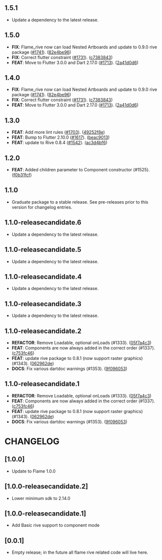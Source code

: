 ## 1.5.1

 - Update a dependency to the latest release.

## 1.5.0

 - **FIX**: Flame_rive now can load Nested Artboards and update to 0.9.0 rive package  ([#1741](https://github.com/flame-engine/flame/issues/1741)). ([82e4be96](https://github.com/flame-engine/flame/commit/82e4be96f3090908e95659a96006bf50fbb5b08c))
 - **FIX**: Correct flutter constraint ([#1731](https://github.com/flame-engine/flame/issues/1731)). ([c7383843](https://github.com/flame-engine/flame/commit/c738384314a1a5c3695d1c3adaebcb59604df83a))
 - **FEAT**: Move to Flutter 3.0.0 and Dart 2.17.0 ([#1713](https://github.com/flame-engine/flame/issues/1713)). ([2a41d0d6](https://github.com/flame-engine/flame/commit/2a41d0d683391194b7209c47bde91199ab7a663e))

## 1.4.0

 - **FIX**: Flame_rive now can load Nested Artboards and update to 0.9.0 rive package  ([#1741](https://github.com/flame-engine/flame/issues/1741)). ([82e4be96](https://github.com/flame-engine/flame/commit/82e4be96f3090908e95659a96006bf50fbb5b08c))
 - **FIX**: Correct flutter constraint ([#1731](https://github.com/flame-engine/flame/issues/1731)). ([c7383843](https://github.com/flame-engine/flame/commit/c738384314a1a5c3695d1c3adaebcb59604df83a))
 - **FEAT**: Move to Flutter 3.0.0 and Dart 2.17.0 ([#1713](https://github.com/flame-engine/flame/issues/1713)). ([2a41d0d6](https://github.com/flame-engine/flame/commit/2a41d0d683391194b7209c47bde91199ab7a663e))

## 1.3.0

 - **FEAT**: Add more lint rules ([#1703](https://github.com/flame-engine/flame/issues/1703)). ([49252f8e](https://github.com/flame-engine/flame/commit/49252f8ef29aa6b77144dcb97c24346f2f39380b))
 - **FEAT**: Bump to Flutter 2.10.0 ([#1617](https://github.com/flame-engine/flame/issues/1617)). ([beac9013](https://github.com/flame-engine/flame/commit/beac901313456cf0b39b6f4e6459f0feed183614))
 - **FEAT**: update to Rive 0.8.4 ([#1542](https://github.com/flame-engine/flame/issues/1542)). ([ac3d4bf6](https://github.com/flame-engine/flame/commit/ac3d4bf61b1386df555de4673e2bb6da1f0edd50))

## 1.2.0

 - **FEAT**: Added children parameter to Component constructor (#1525). ([f0b31fcf](https://github.com/flame-engine/flame/commit/f0b31fcfc0fc6b0f8f96895ef6a68fd5a30a3159))

## 1.1.0

 - Graduate package to a stable release. See pre-releases prior to this version for changelog entries.

## 1.1.0-releasecandidate.6

 - Update a dependency to the latest release.

## 1.1.0-releasecandidate.5

 - Update a dependency to the latest release.

## 1.1.0-releasecandidate.4

 - Update a dependency to the latest release.

## 1.1.0-releasecandidate.3

 - Update a dependency to the latest release.

## 1.1.0-releasecandidate.2

 - **REFACTOR**: Remove Loadable, optional onLoads (#1333). ([05f7a4c3](https://github.com/flame-engine/flame/commit/05f7a4c3d6b1e3b67575c4ec920cf270691bbab4))
 - **FEAT**: Components are now always added in the correct order (#1337). ([c753fc46](https://github.com/flame-engine/flame/commit/c753fc4636d337d850a5a5cc684be8155f08b214))
 - **FEAT**: update rive package to 0.8.1 (now support raster graphics) (#1343). ([062962de](https://github.com/flame-engine/flame/commit/062962de087cd2a8107b1ae27472095e72bdf847))
 - **DOCS**: Fix various dartdoc warnings (#1353). ([9f096053](https://github.com/flame-engine/flame/commit/9f096053fd3c8ebd52d301710625a187db09704f))

## 1.1.0-releasecandidate.1

 - **REFACTOR**: Remove Loadable, optional onLoads (#1333). ([05f7a4c3](https://github.com/flame-engine/flame/commit/05f7a4c3d6b1e3b67575c4ec920cf270691bbab4))
 - **FEAT**: Components are now always added in the correct order (#1337). ([c753fc46](https://github.com/flame-engine/flame/commit/c753fc4636d337d850a5a5cc684be8155f08b214))
 - **FEAT**: update rive package to 0.8.1 (now support raster graphics) (#1343). ([062962de](https://github.com/flame-engine/flame/commit/062962de087cd2a8107b1ae27472095e72bdf847))
 - **DOCS**: Fix various dartdoc warnings (#1353). ([9f096053](https://github.com/flame-engine/flame/commit/9f096053fd3c8ebd52d301710625a187db09704f))

# CHANGELOG

## [1.0.0]
* Update to Flame 1.0.0

## [1.0.0-releasecandidate.2]
* Lower minimum sdk to 2.14.0

## [1.0.0-releasecandidate.1]

* Add Basic rive support to component mode

## [0.0.1]

* Empty release; in the future all flame rive related code will live here.